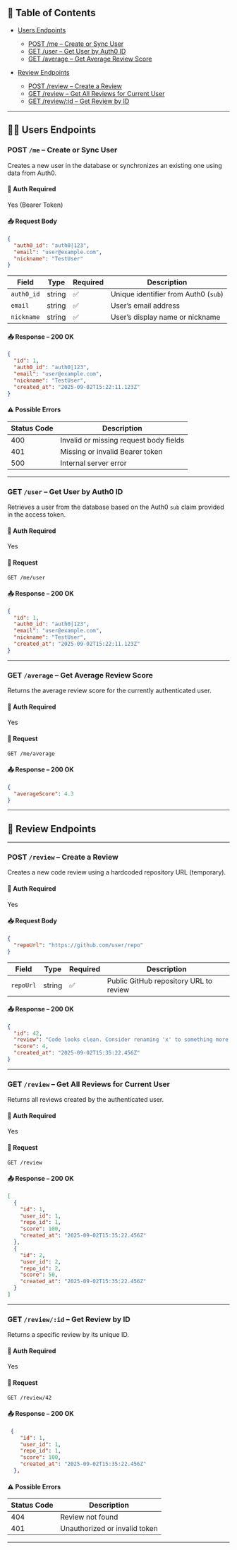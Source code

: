 ## 📑 Table of Contents

- [Users Endpoints](#users-endpoints)
  - [POST /me – Create or Sync User](#post-me--create-or-sync-user)
  - [GET /user – Get User by Auth0 ID](#get-user--get-user-by-auth0-id)
  - [GET /average – Get Average Review Score](#get-average--get-average-review-score)

- [Review Endpoints](#review-endpoints)
  - [POST /review – Create a Review](#post-review--create-a-review)
  - [GET /review – Get All Reviews for Current User](#get-review--get-all-reviews-for-current-user)
  - [GET /review/:id – Get Review by ID](#get-id--get-review-by-id)

---

## 🧑‍💼 Users Endpoints

### POST `/me` – Create or Sync User

Creates a new user in the database or synchronizes an existing one using data from Auth0.

#### 🔐 Auth Required

Yes (Bearer Token)

#### 📥 Request Body

```json
{
  "auth0_id": "auth0|123",
  "email": "user@example.com",
  "nickname": "TestUser"
}
```

| Field      | Type   | Required | Description                          |
| ---------- | ------ | -------- | ------------------------------------ |
| `auth0_id` | string | ✅       | Unique identifier from Auth0 (`sub`) |
| `email`    | string | ✅       | User’s email address                 |
| `nickname` | string | ✅       | User’s display name or nickname      |

#### 📤 Response – 200 OK

```json
{
  "id": 1,
  "auth0_id": "auth0|123",
  "email": "user@example.com",
  "nickname": "TestUser",
  "created_at": "2025-09-02T15:22:11.123Z"
}
```

#### ⚠️ Possible Errors

| Status Code | Description                            |
| ----------- | -------------------------------------- |
| 400         | Invalid or missing request body fields |
| 401         | Missing or invalid Bearer token        |
| 500         | Internal server error                  |

---

### GET `/user` – Get User by Auth0 ID

Retrieves a user from the database based on the Auth0 `sub` claim provided in the access token.

#### 🔐 Auth Required

Yes

#### 🧾 Request

```http
GET /me/user
```

#### 📤 Response – 200 OK

```json
{
  "id": 1,
  "auth0_id": "auth0|123",
  "email": "user@example.com",
  "nickname": "TestUser",
  "created_at": "2025-09-02T15:22:11.123Z"
}
```

---

### GET `/average` – Get Average Review Score

Returns the average review score for the currently authenticated user.

#### 🔐 Auth Required

Yes

#### 🧾 Request

```http
GET /me/average
```

#### 📤 Response – 200 OK

```json
{
  "averageScore": 4.3
}
```

---

## 📝 Review Endpoints

---

### POST `/review` – Create a Review

Creates a new code review using a hardcoded repository URL (temporary).

#### 🔐 Auth Required

Yes

#### 📥 Request Body

```json
{
  "repoUrl": "https://github.com/user/repo"
}
```

| Field     | Type   | Required | Description                            |
| --------- | ------ | -------- | -------------------------------------- |
| `repoUrl` | string | ✅       | Public GitHub repository URL to review |

#### 📤 Response – 200 OK

```json
{
  "id": 42,
  "review": "Code looks clean. Consider renaming 'x' to something more descriptive.",
  "score": 4,
  "created_at": "2025-09-02T15:35:22.456Z"
}
```

---

### GET `/review` – Get All Reviews for Current User

Returns all reviews created by the authenticated user.

#### 🔐 Auth Required

Yes

#### 🧾 Request

```http
GET /review
```

#### 📤 Response – 200 OK

```json
[
  {
    "id": 1,
    "user_id": 1,
    "repo_id": 1,
    "score": 100,
    "created_at": "2025-09-02T15:35:22.456Z"
  },
  {
    "id": 2,
    "user_id": 2,
    "repo_id": 2,
    "score": 50,
    "created_at": "2025-09-02T15:35:22.456Z"
  }
]
```

---

### GET `/review/:id` – Get Review by ID

Returns a specific review by its unique ID.

#### 🔐 Auth Required

Yes

#### 🧾 Request

```http
GET /review/42
```

#### 📤 Response – 200 OK

```json
 {
    "id": 1,
    "user_id": 1,
    "repo_id": 1,
    "score": 100,
    "created_at": "2025-09-02T15:35:22.456Z"
  },
```

#### ⚠️ Possible Errors

| Status Code | Description                   |
| ----------- | ----------------------------- |
| 404         | Review not found              |
| 401         | Unauthorized or invalid token |

---
